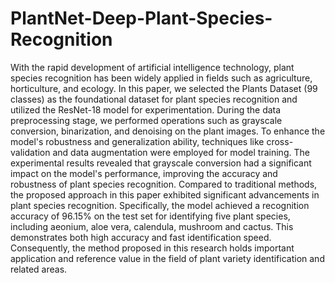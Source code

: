 # PlantNet-Deep-Plant-Species-Recognition

With the rapid development of artificial intelligence technology, plant species recognition has been widely applied in fields such as agriculture, horticulture, and ecology. In this paper, we selected the Plants Dataset (99 classes) as the foundational dataset for plant species recognition and utilized the ResNet-18 model for experimentation. During the data preprocessing stage, we performed operations such as grayscale conversion, binarization, and denoising on the plant images. To enhance the model's robustness and generalization ability, techniques like cross-validation and data augmentation were employed for model training. The experimental results revealed that grayscale conversion had a significant impact on the model's performance, improving the accuracy and robustness of plant species recognition. Compared to traditional methods, the proposed approach in this paper exhibited significant advancements in plant species recognition. Specifically, the model achieved a recognition accuracy of 96.15% on the test set for identifying five plant species, including aeonium, aloe vera, calendula, mushroom and cactus. This demonstrates both high accuracy and fast identification speed. Consequently, the method proposed in this research holds important application and reference value in the field of plant variety identification and related areas.
